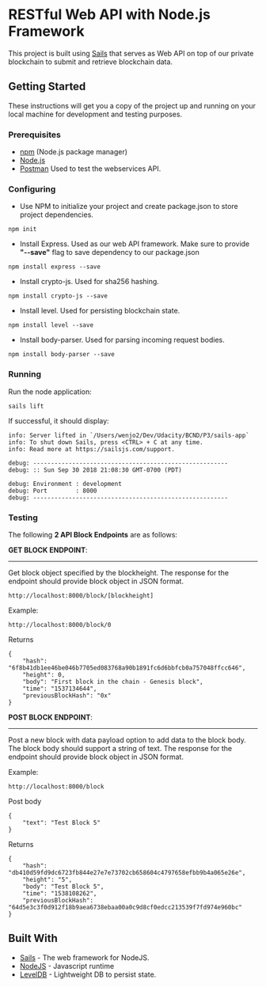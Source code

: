 # RESTful Web API with Node.js Framework

This project is built using [Sails](http://sailsjs.com/) that serves as Web API on top of our private blockchain to submit and retrieve blockchain data.

## Getting Started

These instructions will get you a copy of the project up and running on your local machine for development and testing purposes.

### Prerequisites
- [npm](https://www.npmjs.com/) (Node.js package manager)
- [Node.js](https://nodejs.org/en/)
- [Postman](https://www.getpostman.com/) Used to test the webservices API.

### Configuring

- Use NPM to initialize your project and create package.json to store project dependencies.

```
npm init
```
- Install Express. Used as our web API framework. Make sure to provide **"--save"** flag to save dependency to our package.json

```
npm install express --save
```

- Install crypto-js. Used for sha256 hashing.

```
npm install crypto-js --save
```

- Install level. Used for persisting blockchain state.

```
npm install level --save
```

- Install body-parser. Used for parsing incoming request bodies.

```
npm install body-parser --save
```
### Running
Run the node application:

```
sails lift
```

If successful, it should display:

```
info: Server lifted in `/Users/wenjo2/Dev/Udacity/BCND/P3/sails-app`
info: To shut down Sails, press <CTRL> + C at any time.
info: Read more at https://sailsjs.com/support.

debug: -------------------------------------------------------
debug: :: Sun Sep 30 2018 21:08:30 GMT-0700 (PDT)

debug: Environment : development
debug: Port        : 8000
debug: -------------------------------------------------------
```

### Testing

The following **2 API Block Endpoints** are as follows:

**GET BLOCK ENDPOINT**:
____

Get block object specified by the blockheight. The response for the endpoint should provide block object in JSON format.

```
http://localhost:8000/block/[blockheight]
```
Example:

```
http://localhost:8000/block/0
```

Returns
```
{
    "hash": "6f8b41db1ee46be046b7705ed083768a90b1891fc6d6bbfcb0a757048ffcc646",
    "height": 0,
    "body": "First block in the chain - Genesis block",
    "time": "1537134644",
    "previousBlockHash": "0x"
}
```

**POST BLOCK ENDPOINT**:
____

Post a new block with data payload option to add data to the block body. The block body should support a string of text. The response for the endpoint should provide block object in JSON format.

Example:

```
http://localhost:8000/block
```
Post body
```
{
    "text": "Test Block 5"
}
```

Returns
```
{
    "hash": "db410d59fd9dc6723fb844e27e7e73702cb658604c4797658efbb9b4a065e26e",
    "height": "5",
    "body": "Test Block 5",
    "time": "1538108262",
    "previousBlockHash": "64d5e3c3f0d912f18b9aea6738ebaa00a0c9d8cf0edcc213539f7fd974e960bc"
}
```

## Built With

* [Sails](http://sailsjs.com/) - The web framework for NodeJS.
* [NodeJS](https://nodejs.org/en/) - Javascript runtime
* [LevelDB](http://leveldb.org/) - Lightweight DB to persist state.

